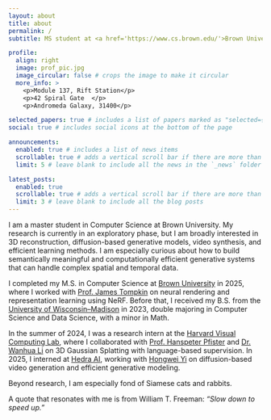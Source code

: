 ```yaml
---
layout: about
title: about
permalink: /
subtitle: MS student at <a href='https://www.cs.brown.edu/'>Brown University</a>. yingwei_song [at] brown [dot] edu

profile:
  align: right
  image: prof_pic.jpg
  image_circular: false # crops the image to make it circular
  more_info: >
    <p>Module 137, Rift Station</p>
    <p>42 Spiral Gate  </p>
    <p>Andromeda Galaxy, 31400</p>

selected_papers: true # includes a list of papers marked as "selected={true}"
social: true # includes social icons at the bottom of the page

announcements:
  enabled: true # includes a list of news items
  scrollable: true # adds a vertical scroll bar if there are more than 3 news items
  limit: 5 # leave blank to include all the news in the `_news` folder

latest_posts:
  enabled: true
  scrollable: true # adds a vertical scroll bar if there are more than 3 new posts items
  limit: 3 # leave blank to include all the blog posts
---
```



I am a master student in Computer Science at Brown University. My research is currently in an exploratory phase, but I am broadly interested in 3D reconstruction, diffusion-based generative models, video synthesis, and efficient learning methods. I am especially curious about how to build semantically meaningful and computationally efficient generative systems that can handle complex spatial and temporal data.

I completed my M.S. in Computer Science at [Brown University](https://cs.brown.edu/) in 2025, where I worked with [Prof. James Tompkin](https://jamestompkin.com/) on neural rendering and representation learning using NeRF. Before that, I received my B.S. from the [University of Wisconsin–Madison](https://www.cs.wisc.edu/) in 2023, double majoring in Computer Science and Data Science, with a minor in Math.

In the summer of 2024, I was a research intern at the [Harvard Visual Computing Lab](https://vcg.seas.harvard.edu/), where I collaborated with [Prof. Hanspeter Pfister](https://vcg.seas.harvard.edu/people/hanspeter-pfister) and [Dr. Wanhua Li](https://li-wanhua.github.io/) on 3D Gaussian Splatting with language-based supervision. In 2025, I interned at [Hedra AI](https://www.hedra.com/), working with [Hongwei Yi](https://xyyhw.top/) on diffusion-based video generation and efficient generative modeling.

Beyond research, I am especially fond of Siamese cats and rabbits.

A quote that resonates with me is from William T. Freeman: *“Slow down to speed up.”*
